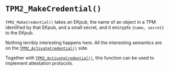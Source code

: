 # `TPM2_MakeCredential()`

`TPM2_MakeCredential()` takes an EKpub, the name of an object in a TPM
identified by that EKpub, and a small secret, and it encrypts `{name,
secret}` to the EKpub.

Nothing terribly interesting happens here.  All the interesting
semantics are on the
[`TPM2_ActivateCredential()`](TPM2_ActivateCredential.md) side.

Together with [`TPM2_ActivateCredential()`](TPM2_ActivateCredential.md),
this function can be used to implement attestation protocols.
